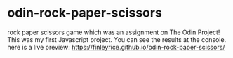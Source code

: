 # odin-rock-paper-scissors
rock paper scissors game which was an assignment on The Odin Project!
This was my first Javascript project.
You can see the results at the console.
here is a live preview:  https://finleyrice.github.io/odin-rock-paper-scissors/

